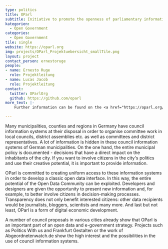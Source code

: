 ```yaml
---
type: politics
title: OParl
subtitle: Initiative to promote the openness of parliamentary information systems
kategorien:
  - Open Government
categories:
  - Open Government
tile: single
website: https://oparl.org
img: projects/OParl_Projektuebersicht_smallTile.png
layout: project
contact_person: ernestoruge
people:
- name: Ernesto Ruge
  role: Projektleitung
- name: Lucas Jacob
  role: Projektleitung
contact:
  twitter: OParlOrg
  github: https://github.com/oparl
more_text: |-
    Further information can be found on the <a href="https://oparl.org/">website</a> of OParl.

---
```


Many municipalities, counties and regions in Germany have council information systems at their disposal in order to organise committee work in local councils, district assemblies etc. as well as committees and district representatives. A lot of information is hidden in these council information systems of German municipalities. On the one hand, the entire municipal policy is documented - decisions that have a direct impact on the inhabitants of the city. If you want to involve citizens in the city's politics and use their creative potential, it is important to provide information.

OParl is committed to creating uniform access to these information systems in order to develop a classic open data interface. In this way, the entire potential of the Open Data Community can be exploited. Developers and designers are given the opportunity to present new information and, for example, to better involve citizens in decision-making processes. Transparency does not only benefit interested citizens: other data recipients would be journalists, bloggers, scientists and many more. And last but not least, OParl is a form of digital economic development.

A number of council proposals in various cities already show that OParl is an important part of an open data and e-government strategy. Projects such as Politics With us and Frankfurt Gestalten or the work of Abgeordnetenwatch.de show the high interest and the possibilities in the use of council information systems. 